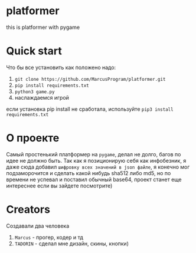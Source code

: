 # platformer
this is platformer with pygame


# Quick start
Что бы все установить как положено надо:
1. `git clone https://github.com/MarcusProgram/platformer.git`
2. `pip install requirements.txt`
3. `python3 game.py`
4. наслаждаемся игрой

если установка pip install не сработала, используйте `pip3 install requirements.txt`

# О проекте
Самый простенький платформер на `pygame`, делал не долго, багов по идее не должно быть. 
Так как я позиционирую себя как инфобезник, я даже сюда добавил `шифровку всех значений в json файле`, я конечно мог подзаморочится и сделать какой нибудь sha512 либо md5, но по времени не успевал и поставил обычный base64, проект станет еще интереснее если вы зайдете посмотрите)

# Creators
Создавали два человека
1. `Marcus` - прогер, кодер и тд
2. `TADORIN` - сделал мне дизайн, скины, кнопки)
